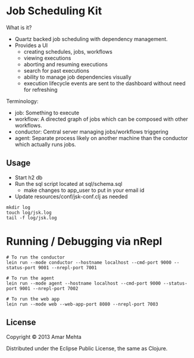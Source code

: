 # Job Scheduling Kit
What is it?

* Quartz backed job scheduling with dependency management.
* Provides a UI
    - creating schedules, jobs, workflows
    - viewing executions
    - aborting and resuming executions
    - search for past executions
    - ability to manage job dependencies visually
    - execution lifecycle events are sent to the dashboard without need for refreshing

Terminology:
  - job: Something to execute
  - workflow: A directed graph of jobs which can be composed with other workflows.
  - conductor: Central server managing jobs/workflows triggering
  - agent: Separate process likely on another machine than the conductor which actually runs jobs.

## Usage

* Start h2 db
* Run the sql script located at sql/schema.sql
    - make changes to app_user to put in your email id
* Update resources/conf/jsk-conf.clj as needed

```shell
mkdir log
touch log/jsk.log
tail -f log/jsk.log
```

# Running / Debugging via nRepl

```shell
# To run the conductor
lein run --mode conductor --hostname localhost --cmd-port 9000 --status-port 9001 --nrepl-port 7001

# To run the agent
lein run --mode agent --hostname localhost --cmd-port 9000 --status-port 9001 --nrepl-port 7002

# To run the web app
lein run --mode web --web-app-port 8080 --nrepl-port 7003
```

## License

Copyright © 2013 Amar Mehta

Distributed under the Eclipse Public License, the same as Clojure.
